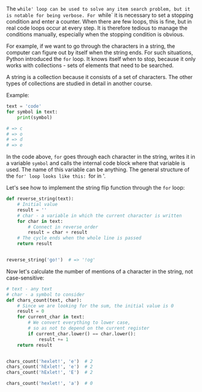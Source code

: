 
The `while' loop can be used to solve any item search problem, but it is notable for being verbose. For `while` it is necessary to set a stopping condition and enter a counter. When there are few loops, this is fine, but in real code loops occur at every step. It is therefore tedious to manage the conditions manually, especially when the stopping condition is obvious.

For example, if we want to go through the characters in a string, the computer can figure out by itself when the string ends. For such situations, Python introduced the `for` loop. It knows itself when to stop, because it only works with collections - sets of elements that need to be searched.

A string is a collection because it consists of a set of characters. The other types of collections are studied in detail in another course.

Example:

```python
text = 'code'
for symbol in text:
    print(symbol)

# => c
# => o
# => d
# => e
```

In the code above, `for` goes through each character in the string, writes it in a variable `symbol` and calls the internal code block where that variable is used. The name of this variable can be anything. The general structure of the `for' loop looks like this: `for <variable> in <collection>'.

Let's see how to implement the string flip function through the `for` loop:

```python
def reverse_string(text):
    # Initial value
    result = ''
    # char - a variable in which the current character is written
    for char in text:
        # Connect in reverse order
        result = char + result
    # The cycle ends when the whole line is passed
    return result


reverse_string('go!')  # => '!og'
```

Now let's calculate the number of mentions of a character in the string, not case-sensitive:

```python
# text - any text
# char - a symbol to consider
def chars_count(text, char):
    # Since we are looking for the sum, the initial value is 0
    result = 0
    for current_char in text:
        # We convert everything to lower case,
        # so as not to depend on the current register
        if current_char.lower() == char.lower():
            result += 1
    return result


chars_count('hexlet!', 'e')  # 2
chars_count('hExlet!', 'e')  # 2
chars_count('hExlet!', 'E')  # 2

chars_count('hexlet!', 'a')  # 0
```
